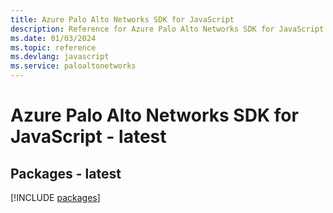 ```yaml
---
title: Azure Palo Alto Networks SDK for JavaScript
description: Reference for Azure Palo Alto Networks SDK for JavaScript
ms.date: 01/03/2024
ms.topic: reference
ms.devlang: javascript
ms.service: paloaltonetworks
---
```

# Azure Palo Alto Networks SDK for JavaScript - latest
## Packages - latest
[!INCLUDE [packages](palo-alto-networks-index.md)]